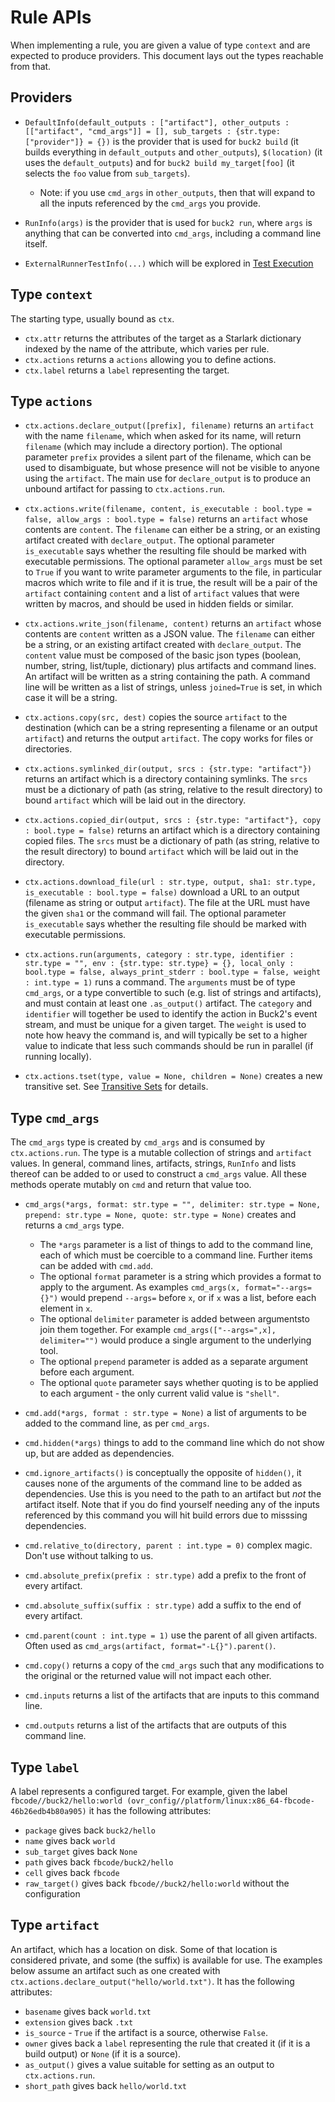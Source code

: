 # Rule APIs

When implementing a rule, you are given a value of type `context` and are expected to produce providers. This document lays out the types reachable from that.

## Providers

* `DefaultInfo(default_outputs : ["artifact"], other_outputs : [["artifact", "cmd_args"]] = [], sub_targets : {str.type: ["provider"]} = {})` is the provider that is used for `buck2 build` (it builds everything in `default_outputs` and `other_outputs`), `$(location)` (it uses the `default_outputs`) and for `buck2 build my_target[foo]` (it selects the `foo` value from `sub_targets`).
  * Note: if you use `cmd_args` in `other_outputs`, then that will expand to all the inputs referenced by the `cmd_args` you provide.

* `RunInfo(args)` is the provider that is used for `buck2 run`, where `args` is anything that can be converted into `cmd_args`, including a command line itself.

* `ExternalRunnerTestInfo(...)` which will be explored in [Test Execution](test_execution.md)

## Type `context`

The starting type, usually bound as `ctx`.

* `ctx.attr` returns the attributes of the target as a Starlark dictionary indexed by the name of the attribute, which varies per rule.
* `ctx.actions` returns a `actions` allowing you to define actions.
* `ctx.label` returns a `label` representing the target.

## Type `actions`

* `ctx.actions.declare_output([prefix], filename)` returns an `artifact` with the name `filename`, which when asked for its name, will return `filename` (which may include a directory portion). The optional parameter `prefix` provides a silent part of the filename, which can be used to disambiguate, but whose presence will not be visible to anyone using the `artifact`. The main use for `declare_output` is to produce an unbound artifact for passing to `ctx.actions.run`.

* `ctx.actions.write(filename, content, is_executable : bool.type = false, allow_args : bool.type = false)` returns an `artifact` whose contents are `content`. The `filename` can either be a string, or an existing artifact created with `declare_output`. The optional parameter `is_executable` says whether the resulting file should be marked with executable permissions. The optional parameter `allow_args` must be set to `True` if you want to write parameter arguments to the file, in particular macros which write to file and if it is true, the result will be a pair of the `artifact` containing `content` and a list of `artifact` values that were written by macros, and should be used in hidden fields or similar.

* `ctx.actions.write_json(filename, content)` returns an `artifact` whose contents are `content` written as a JSON value. The `filename` can either be a string, or an existing artifact created with `declare_output`. The `content` value must be composed of the basic json types (boolean, number, string, list/tuple, dictionary) plus artifacts and command lines. An artifact will be written as a string containing the path. A command line will be written as a list of strings, unless `joined=True` is set, in which case it will be a string.

* `ctx.actions.copy(src, dest)` copies the source `artifact` to the destination (which can be a string representing a filename or an output `artifact`) and returns the output `artifact`. The copy works for files or directories.

* `ctx.actions.symlinked_dir(output, srcs : {str.type: "artifact"})` returns an artifact which is a directory containing symlinks. The `srcs` must be a dictionary of path (as string, relative to the result directory) to bound `artifact` which will be laid out in the directory.

* `ctx.actions.copied_dir(output, srcs : {str.type: "artifact"}, copy : bool.type = false)` returns an artifact which is a directory containing copied files. The `srcs` must be a dictionary of path (as string, relative to the result directory) to bound `artifact` which will be laid out in the directory.

* `ctx.actions.download_file(url : str.type, output, sha1: str.type, is_executable : bool.type = false)` download a URL to an output (filename as string or output `artifact`). The file at the URL must have the given `sha1` or the command will fail. The optional parameter `is_executable` says whether the resulting file should be marked with executable permissions.

* `ctx.actions.run(arguments, category : str.type, identifier : str.type = "", env : {str.type: str.type} = {}, local_only : bool.type = false, always_print_stderr : bool.type = false, weight : int.type = 1)` runs a command. The `arguments` must be of type `cmd_args`, or a type convertible to such (e.g. list of strings and artifacts), and must contain at least one `.as_output()` artifact. The `category` and `identifier` will together be used to identify the action in Buck2's event stream, and must be unique for a given target. The `weight` is used to note how heavy the command is, and will typically be set to a higher value to indicate that less such commands should be run in parallel (if running locally).

* `ctx.actions.tset(type, value = None, children = None)` creates a new transitive set. See [Transitive Sets](./transitive_sets.md) for details.

## Type `cmd_args`

The `cmd_args` type is created by `cmd_args` and is consumed by `ctx.actions.run`. The type is a mutable collection of strings and `artifact` values. In general, command lines, artifacts, strings, `RunInfo` and lists thereof can be added to or used to construct a `cmd_args` value. All these methods operate mutably on `cmd` and return that value too.

* `cmd_args(*args, format: str.type = "", delimiter: str.type = None, prepend: str.type = None, quote: str.type = None)` creates and returns a `cmd_args` type.
  * The `*args` parameter is a list of things to add to the command line, each of which must be coercible to a command line. Further items can be added with `cmd.add`.
  * The optional `format` parameter is a string which provides a format to apply to the argument. As examples `cmd_args(x, format="--args={}")` would prepend `--args=` before `x`, or if `x` was a list, before each element in `x`.
  * The optional `delimiter` parameter is added between argumentsto join them together. For example `cmd_args(["--args=",x], delimiter="")` would produce a single argument to the underlying tool.
  * The optional `prepend` parameter is added as a separate argument before each argument.
  * The optional `quote` parameter says whether quoting is to be applied to each argument - the only current valid value is `"shell"`.

* `cmd.add(*args, format : str.type = None)` a list of arguments to be added to the command line, as per `cmd_args`.

* `cmd.hidden(*args)` things to add to the command line which do not show up, but are added as dependencies.

* `cmd.ignore_artifacts()` is conceptually the opposite of `hidden()`, it causes none of the arguments of the command line to be added as dependencies. Use this is you need to the path to an artifact but *not* the artifact itself. Note that if you do find yourself needing any of the inputs referenced by this command you will hit build errors due to misssing dependencies.

* `cmd.relative_to(directory, parent : int.type = 0)` complex magic. Don't use without talking to us.

* `cmd.absolute_prefix(prefix : str.type)` add a prefix to the front of every artifact.

* `cmd.absolute_suffix(suffix : str.type)` add a suffix to the end of every artifact.

* `cmd.parent(count : int.type = 1)` use the parent of all given artifacts. Often used as `cmd_args(artifact, format="-L{}").parent()`.

* `cmd.copy()` returns a copy of the `cmd_args` such that any modifications to the original or the returned value will not impact each other.

* `cmd.inputs` returns a list of the artifacts that are inputs to this command line.

* `cmd.outputs` returns a list of the artifacts that are outputs of this command line.

## Type `label`

A label represents a configured target. For example, given the label `fbcode//buck2/hello:world (ovr_config//platform/linux:x86_64-fbcode-46b26edb4b80a905)` it has the following attributes:

* `package` gives back `buck2/hello`
* `name` gives back `world`
* `sub_target` gives back `None`
* `path` gives back `fbcode/buck2/hello`
* `cell` gives back `fbcode`
* `raw_target()` gives back `fbcode//buck2/hello:world` without the configuration

## Type `artifact`

An artifact, which has a location on disk. Some of that location is considered private, and some (the suffix) is available for use. The examples below assume an artifact such as one created with `ctx.actions.declare_output("hello/world.txt")`. It has the following attributes:

* `basename` gives back `world.txt`
* `extension` gives back `.txt`
* `is_source` - `True` if the artifact is a source, otherwise `False`.
* `owner` gives back a `label` representing the rule that created it (if it is a build output)  or `None` (if it is a source).
* `as_output()` gives a value suitable for setting as an output to `ctx.actions.run`.
* `short_path` gives back `hello/world.txt`
